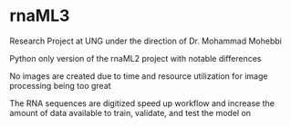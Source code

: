 # rnaML3

Research Project at UNG under the direction of Dr. Mohammad Mohebbi

Python only version of the rnaML2 project with notable differences

No images are created due to time and resource utilization for image processing being too great

The RNA sequences are digitized speed up workflow and increase the amount of data available to train, validate, and test the model on
